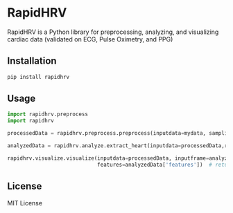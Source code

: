 # RapidHRV

RapidHRV is a Python library for preprocessing, analyzing, and visualizing cardiac data (validated on ECG, Pulse Oximetry, and PPG)

## Installation

```bash
pip install rapidhrv
```

## Usage

```python
import rapidhrv.preprocess
import rapidhrv

processedData = rapidhrv.preprocess.preprocess(inputdata=mydata, samplingrate=250)  # returns upsampled, high-pass filtered, smoothed data

analyzedData = rapidhrv.analyze.extract_heart(inputdata=processedData,resampledrate=1000)  # returns dictionary with analyzed data

rapidhrv.visualize.visualize(inputdata=processedData, inputframe=analyzedData['data'],
                             features=analyzedData['features'])  # returns interactive matplotlib object, displaying time series BPM and RMSSD time series

```

## License
MIT License
